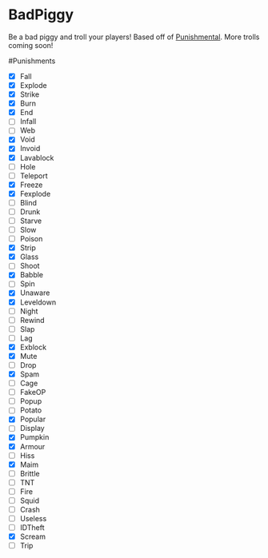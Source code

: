 # BadPiggy
Be a bad piggy and troll your players! Based off of [Punishmental](http://dev.bukkit.org/bukkit-plugins/punishmental/). More trolls coming soon!

#Punishments
- [x] Fall
- [x] Explode 
- [X] Strike
- [x] Burn
- [x] End
- [ ] Infall
- [ ] Web
- [x] Void
- [X] Invoid
- [X] Lavablock
- [ ] Hole
- [ ] Teleport
- [X] Freeze
- [X] Fexplode
- [ ] Blind
- [ ] Drunk
- [ ] Starve
- [ ] Slow
- [ ] Poison
- [X] Strip
- [x] Glass
- [ ] Shoot
- [x] Babble
- [ ] Spin
- [x] Unaware
- [X] Leveldown
- [ ] Night
- [ ] Rewind
- [ ] Slap
- [ ] Lag
- [X] Exblock
- [X] Mute
- [ ] Drop
- [x] Spam
- [ ] Cage
- [ ] FakeOP
- [ ] Popup
- [ ] Potato
- [X] Popular
- [ ] Display
- [x] Pumpkin
- [X] Armour 
- [ ] Hiss
- [X] Maim
- [ ] Brittle
- [ ] TNT
- [ ] Fire
- [ ] Squid
- [ ] Crash
- [ ] Useless
- [ ] IDTheft
- [X] Scream
- [ ] Trip

